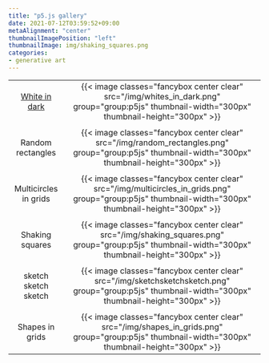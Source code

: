 ```yaml
---
title: "p5.js gallery"
date: 2021-07-12T03:59:52+09:00
metaAlignment: "center"
thumbnailImagePosition: "left"
thumbnailImage: img/shaking_squares.png
categories:
- generative art
---
```

<!--more-->

|||
|:---:|:---:|
|[White in dark](https://github.com/mits003/p5js_works/tree/master/works/20200209/random_circle)|{{< image classes="fancybox center clear" src="/img/whites_in_dark.png" group="group:p5js" thumbnail-width="300px" thumbnail-height="300px" >}}|
|||
|Random rectangles|{{< image classes="fancybox center clear" src="/img/random_rectangles.png" group="group:p5js" thumbnail-width="300px" thumbnail-height="300px" >}}|
|||
|Multicircles in grids|{{< image classes="fancybox center clear" src="/img/multicircles_in_grids.png" group="group:p5js" thumbnail-width="300px" thumbnail-height="300px" >}}|
|||
|Shaking squares|{{< image classes="fancybox center clear" src="/img/shaking_squares.png" group="group:p5js" thumbnail-width="300px" thumbnail-height="300px" >}}|
|||
|sketch sketch sketch|{{< image classes="fancybox center clear" src="/img/sketchsketchsketch.png" group="group:p5js" thumbnail-width="300px" thumbnail-height="300px" >}}|
|||
|Shapes in grids|{{< image classes="fancybox center clear" src="/img/shapes_in_grids.png" group="group:p5js" thumbnail-width="300px" thumbnail-height="300px" >}}|
